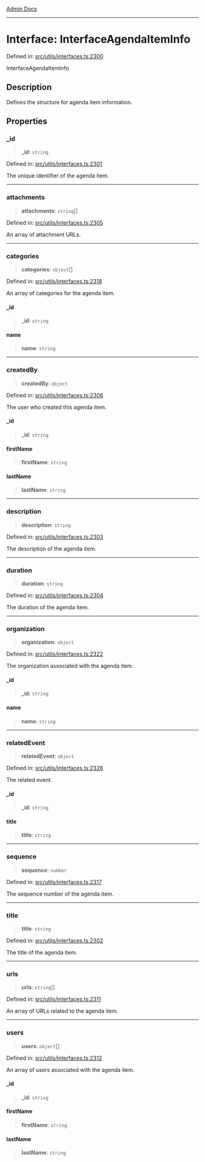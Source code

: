 [Admin Docs](/)

***

# Interface: InterfaceAgendaItemInfo

Defined in: [src/utils/interfaces.ts:2300](https://github.com/PalisadoesFoundation/talawa-admin/blob/main/src/utils/interfaces.ts#L2300)

InterfaceAgendaItemInfo

## Description

Defines the structure for agenda item information.

## Properties

### \_id

> **\_id**: `string`

Defined in: [src/utils/interfaces.ts:2301](https://github.com/PalisadoesFoundation/talawa-admin/blob/main/src/utils/interfaces.ts#L2301)

The unique identifier of the agenda item.

***

### attachments

> **attachments**: `string`[]

Defined in: [src/utils/interfaces.ts:2305](https://github.com/PalisadoesFoundation/talawa-admin/blob/main/src/utils/interfaces.ts#L2305)

An array of attachment URLs.

***

### categories

> **categories**: `object`[]

Defined in: [src/utils/interfaces.ts:2318](https://github.com/PalisadoesFoundation/talawa-admin/blob/main/src/utils/interfaces.ts#L2318)

An array of categories for the agenda item.

#### \_id

> **\_id**: `string`

#### name

> **name**: `string`

***

### createdBy

> **createdBy**: `object`

Defined in: [src/utils/interfaces.ts:2306](https://github.com/PalisadoesFoundation/talawa-admin/blob/main/src/utils/interfaces.ts#L2306)

The user who created this agenda item.

#### \_id

> **\_id**: `string`

#### firstName

> **firstName**: `string`

#### lastName

> **lastName**: `string`

***

### description

> **description**: `string`

Defined in: [src/utils/interfaces.ts:2303](https://github.com/PalisadoesFoundation/talawa-admin/blob/main/src/utils/interfaces.ts#L2303)

The description of the agenda item.

***

### duration

> **duration**: `string`

Defined in: [src/utils/interfaces.ts:2304](https://github.com/PalisadoesFoundation/talawa-admin/blob/main/src/utils/interfaces.ts#L2304)

The duration of the agenda item.

***

### organization

> **organization**: `object`

Defined in: [src/utils/interfaces.ts:2322](https://github.com/PalisadoesFoundation/talawa-admin/blob/main/src/utils/interfaces.ts#L2322)

The organization associated with the agenda item.

#### \_id

> **\_id**: `string`

#### name

> **name**: `string`

***

### relatedEvent

> **relatedEvent**: `object`

Defined in: [src/utils/interfaces.ts:2326](https://github.com/PalisadoesFoundation/talawa-admin/blob/main/src/utils/interfaces.ts#L2326)

The related event.

#### \_id

> **\_id**: `string`

#### title

> **title**: `string`

***

### sequence

> **sequence**: `number`

Defined in: [src/utils/interfaces.ts:2317](https://github.com/PalisadoesFoundation/talawa-admin/blob/main/src/utils/interfaces.ts#L2317)

The sequence number of the agenda item.

***

### title

> **title**: `string`

Defined in: [src/utils/interfaces.ts:2302](https://github.com/PalisadoesFoundation/talawa-admin/blob/main/src/utils/interfaces.ts#L2302)

The title of the agenda item.

***

### urls

> **urls**: `string`[]

Defined in: [src/utils/interfaces.ts:2311](https://github.com/PalisadoesFoundation/talawa-admin/blob/main/src/utils/interfaces.ts#L2311)

An array of URLs related to the agenda item.

***

### users

> **users**: `object`[]

Defined in: [src/utils/interfaces.ts:2312](https://github.com/PalisadoesFoundation/talawa-admin/blob/main/src/utils/interfaces.ts#L2312)

An array of users associated with the agenda item.

#### \_id

> **\_id**: `string`

#### firstName

> **firstName**: `string`

#### lastName

> **lastName**: `string`
